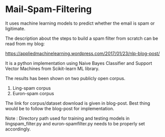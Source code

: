 # Mail-Spam-Filtering
It uses machine learning models to predict whether the email is spam or ligitimate.


The description about the steps to build a spam filter from scratch can be read from my blog:

https://appliedmachinelearning.wordpress.com/2017/01/23/nlp-blog-post/

It is a python implementation using Naive Bayes Classifier and Support Vector Machines from Scikit-learn ML library.

The results has been shown on two publicly open corpus.

1. Ling-spam corpus
2. Euron-spam corpus

The link for corpus/dataset download is given in blog-post. Best thing would be to follow the blog-post for implementation.

Note : Directory path used for training and testing models in lingspam_filter.py and euron-spamfilter.py needs to be properly set accordingly.
